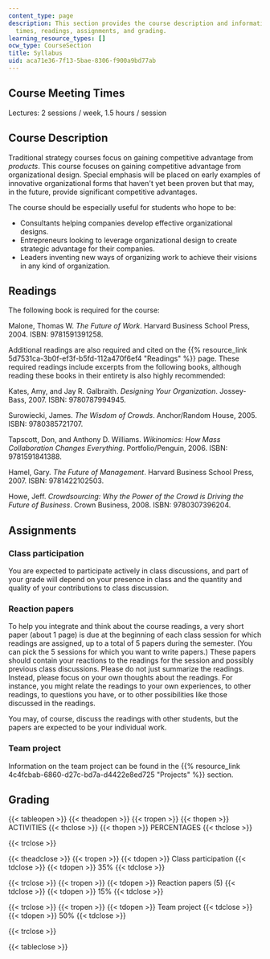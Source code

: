 ```yaml
---
content_type: page
description: This section provides the course description and information on meeting
  times, readings, assignments, and grading.
learning_resource_types: []
ocw_type: CourseSection
title: Syllabus
uid: aca71e36-7f13-5bae-8306-f900a9bd77ab
---
```


Course Meeting Times
--------------------

Lectures: 2 sessions / week, 1.5 hours / session

Course Description
------------------

Traditional strategy courses focus on gaining competitive advantage from _products_. This course focuses on gaining competitive advantage from organizational design. Special emphasis will be placed on early examples of innovative organizational forms that haven't yet been proven but that may, in the future, provide significant competitive advantages.

The course should be especially useful for students who hope to be:

*   Consultants helping companies develop effective organizational designs.
*   Entrepreneurs looking to leverage organizational design to create strategic advantage for their companies.
*   Leaders inventing new ways of organizing work to achieve their visions in any kind of organization.

Readings
--------

The following book is required for the course:

Malone, Thomas W. _The Future of Work_. Harvard Business School Press, 2004. ISBN: 9781591391258.

Additional readings are also required and cited on the {{% resource_link 5d7531ca-3b0f-ef3f-b5fd-112a470f6ef4 "Readings" %}} page. These required readings include excerpts from the following books, although reading these books in their entirety is also highly recommended:

Kates, Amy, and Jay R. Galbraith. _Designing Your Organization_. Jossey-Bass, 2007. ISBN: 9780787994945.

Surowiecki, James. _The Wisdom of Crowds_. Anchor/Random House, 2005. ISBN: 9780385721707.

Tapscott, Don, and Anthony D. Williams. _Wikinomics: How Mass Collaboration Changes Everything_. Portfolio/Penguin, 2006. ISBN: 9781591841388.

Hamel, Gary. _The Future of Management_. Harvard Business School Press, 2007. ISBN: 9781422102503.

Howe, Jeff. _Crowdsourcing: Why the Power of the Crowd is Driving the Future of Business_. Crown Business, 2008. ISBN: 9780307396204.

Assignments
-----------

### Class participation

You are expected to participate actively in class discussions, and part of your grade will depend on your presence in class and the quantity and quality of your contributions to class discussion.

### Reaction papers

To help you integrate and think about the course readings, a very short paper (about 1 page) is due at the beginning of each class session for which readings are assigned, up to a total of 5 papers during the semester. (You can pick the 5 sessions for which you want to write papers.) These papers should contain your reactions to the readings for the session and possibly previous class discussions. Please do not just summarize the readings. Instead, please focus on your own thoughts about the readings. For instance, you might relate the readings to your own experiences, to other readings, to questions you have, or to other possibilities like those discussed in the readings.

You may, of course, discuss the readings with other students, but the papers are expected to be your individual work.

### Team project

Information on the team project can be found in the {{% resource_link 4c4fcbab-6860-d27c-bd7a-d4422e8ed725 "Projects" %}} section.

Grading
-------

{{< tableopen >}}
{{< theadopen >}}
{{< tropen >}}
{{< thopen >}}
ACTIVITIES
{{< thclose >}}
{{< thopen >}}
PERCENTAGES
{{< thclose >}}

{{< trclose >}}

{{< theadclose >}}
{{< tropen >}}
{{< tdopen >}}
Class participation
{{< tdclose >}}
{{< tdopen >}}
35%
{{< tdclose >}}

{{< trclose >}}
{{< tropen >}}
{{< tdopen >}}
Reaction papers (5)
{{< tdclose >}}
{{< tdopen >}}
15%
{{< tdclose >}}

{{< trclose >}}
{{< tropen >}}
{{< tdopen >}}
Team project
{{< tdclose >}}
{{< tdopen >}}
50%
{{< tdclose >}}

{{< trclose >}}

{{< tableclose >}}